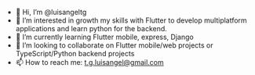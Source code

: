 - 👋 Hi, I’m @luisangeltg
- 👀 I’m interested in growth my skills with Flutter to develop multiplatform applications and learn python for the backend.
- 🌱 I’m currently learning Flutter mobile, express, Django
- 💞️ I’m looking to collaborate on Flutter mobile/web projects or TypeScript/Python backend projects
- 📫 How to reach me: t.g.luisangel@gmail.com

<!---
luisangeltg/luisangeltg is a ✨ special ✨ repository because its `README.md` (this file) appears on your GitHub profile.
You can click the Preview link to take a look at your changes.
--->
